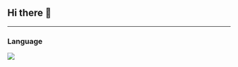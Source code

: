 ## Hi there 👋

---
### Language
<img src="https://img.shields.io/badge/C-#A8B9CC?
          style=flat
          &logo=React
          &logoColor=white"/>

